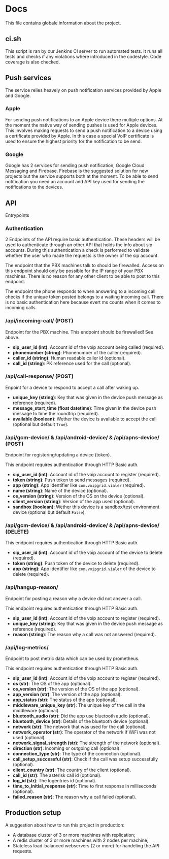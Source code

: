 # Docs
This file contains globale information about the project.

## ci.sh
This script is ran by our Jenkins CI server to run automated tests. It runs
all tests and checks if any violations where introduced in the codestyle. Code
coverage is also checked.

## Push services
The service relies heavely on push notification services provided by Apple and Google.

### Apple
For sending push notifications to an Apple device there multiple options. At
the moment the native way of sending pushes is used for Apple devices. This
involves making requests to send a push notification to a device using a
certificate provided by Apple. In this case a special VoIP certificate is
used to ensure the highest priority for the notification to be send.

### Google
Google has 2 services for sending push notification, Google Cloud Messaging and Firebase.
Firebase is the suggested solution for new projects but the service supports both at the moment.
To be able to send notification you need an account and API key used for sending the notifications
to the devices.

## API
Entrypoints

### Authentication
2 Endpoints of the API require basic authentication. These headers will
be used to authenticate through an other API that holds the info about
sip accounts. During this authentication a check is performed to validate
whether the user who made the requests is the owner of the sip account.

The endpoint that the PBX machines talk to should be firewalled. Access on
this endpoint should only be possible for the IP range of your PBX machines.
There is no reason for any other client to be able to post to this endpoint.

The endpoint the phone responds to when answering to a incoming call checks if
the unique token posted belongs to a waiting incoming call. There is no basic
authentication here because evert ms counts when it comes to incoming calls.

### /api/incoming-call/ (POST)
Endpoint for the PBX machine. This endpoint should be firewalled! See above.

 * **sip_user_id (int)**: Account id of the voip account being called (required).
 * **phonenumber (string)**: Phonenumber of the caller (required).
 * **caller_id (string)**: Human readable caller id (optional).
 * **call_id (string)**: PK reference used for the call (optional).

### /api/call-response/ (POST)
Enpoint for a device to respond to accept a call after waking up.

 * **unique_key (string)**: Key that was given in the device push message as reference (required).
 * **message_start_time (float datetime)**: Time given in the device push message to time the roundtrip (required).
 * **available (boolean)**: Wether the device is available to accept the call (optional but default `True`).

### /api/gcm-device/ & /api/android-device/ & /api/apns-device/ (POST)
Endpoint for registering/updating a device (token).

This endpoint requires authentication through HTTP Basic auth.

 * **sip_user_id (int)**: Account id of the voip account to register (required).
 * **token (string)**: Push token to send messages (required).
 * **app (string)**: App identifier like `com.voipgrid.vialer` (required).
 * **name (string)**: Name of the device (optional).
 * **os_version (string)**: Version of the OS on the device (optional).
 * **client_version (string)**: Version of the app used (optional).
 * **sandbox (boolean)**: Wether this device is a sandbox/test environment device (optional but default `False`).

### /api/gcm-device/ & /api/android-device/ & /api/apns-device/ (DELETE)

This endpoint requires authentication through HTTP Basic auth.

 * **sip_user_id (int)**: Account id of the voip account of the device to delete (required).
 * **token (string)**: Push token of the device to delete (required).
 * **app (string)**: App identifier like `com.voipgrid.vialer` of the device to delete (required).

### /api/hangup-reason/
Endpoint for posting a reason why a device did not answer a call.

This endpoint requires authentication through HTTP Basic auth.

 * **sip_user_id (int)**: Account id of the voip account to register (required).
 * **unique_key (string)**: Key that was given in the device push message as reference (required).
 * **reason (string)**: The reason why a call was not answered (required).

### /api/log-metrics/
Endpoint to post metric data which can be used by prometheus.

This endpoint requires authentication through HTTP Basic auth.

 * **sip_user_id (int)**: Account id of the voip account to register (required).
 * **os (str)**: The OS of the app (optional).
 * **os_version (str)**: The version of the OS of the app (optional).
 * **app_version (str)**: The version of the app (optional).
 * **app_status (str)**: The status of the app (optional).
 * **middleware_unique_key (str)**: The unique key of the call in the middleware (optional).
 * **bluetooth_audio (str)**: Did the app use bluetooth audio (optional).
 * **bluetooth_device (str)**: Details of the bluetooth device (optional).
 * **network (str)**: The network that was used for the call (optional).
 * **network_operator (str)**: The operator of the network if WiFi was not used (optional).
 * **network_signal_strength (str)**: The strength of the network (optional).
 * **direction (str)**: Incoming or outgoing call (optional).
 * **connection_type (str)**: The type of the connection (optional).
 * **call_setup_successful (str)**: Check if the call was setup successfully (optional).
 * **client_country (str)**: The country of the client (optional).
 * **call_id (str)**: The asterisk call id (optional).
 * **log_id (str)**: The logentries id (optional).
 * **time_to_initial_response (str)**: Time to first response in milliseconds (optional).
 * **failed_reason (str)**: The reason why a call failed (optional).

## Production setup
A suggestion about how to run this project in production:

 * A database cluster of 3 or more machines with replication;
 * A redis cluster of 3 or more machines with 2 nodes per machine;
 * Stateless load-balanced webservers (2 or more) for handeling the API requests.
